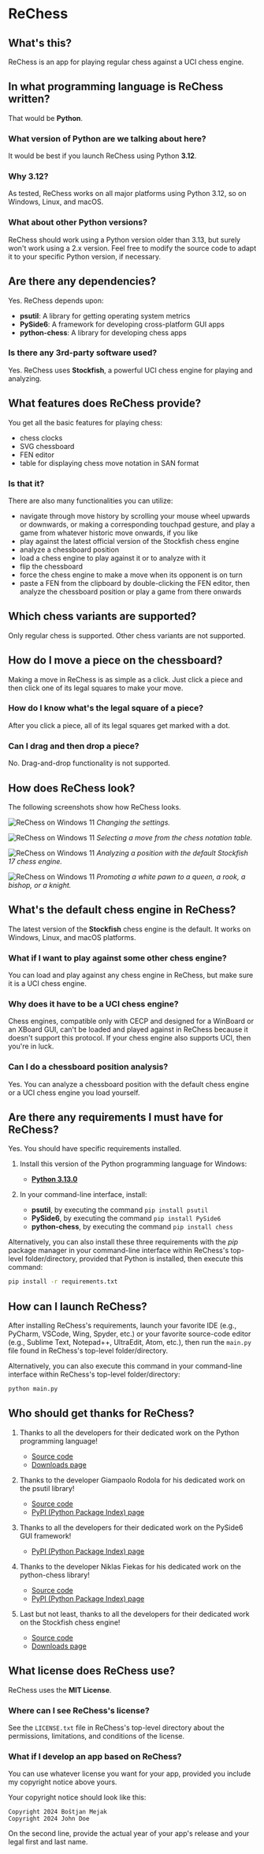 # ReChess

## What's this?

ReChess is an app for playing regular chess against a UCI chess engine.

## In what programming language is ReChess written?

That would be **Python**.

### What version of Python are we talking about here?

It would be best if you launch ReChess using Python **3.12**.

### Why 3.12?

As tested, ReChess works on all major platforms using Python 3.12, so on
Windows, Linux, and macOS.

### What about other Python versions?

ReChess should work using a Python version older than 3.13, but surely
won't work using a 2.x version. Feel free to modify the source code to
adapt it to your specific Python version, if necessary.

## Are there any dependencies?

Yes. ReChess depends upon:

- **psutil**: A library for getting operating system metrics
- **PySide6**: A framework for developing cross-platform GUI apps
- **python-chess**: A library for developing chess apps

### Is there any 3rd-party software used?

Yes. ReChess uses **Stockfish**, a powerful UCI chess engine for playing
and analyzing.

## What features does ReChess provide?

You get all the basic features for playing chess:

- chess clocks
- SVG chessboard
- FEN editor
- table for displaying chess move notation in SAN format

### Is that it?

There are also many functionalities you can utilize:

- navigate through move history by scrolling your mouse wheel upwards or
downwards, or making a corresponding touchpad gesture, and play a game
from whatever historic move onwards, if you like
- play against the latest official version of the Stockfish chess engine
- analyze a chessboard position
- load a chess engine to play against it or to analyze with it
- flip the chessboard
- force the chess engine to make a move when its opponent is on turn
- paste a FEN from the clipboard by double-clicking the FEN editor, then
analyze the chessboard position or play a game from there onwards

## Which chess variants are supported?

Only regular chess is supported. Other chess variants are not supported.

## How do I move a piece on the chessboard?

Making a move in ReChess is as simple as a click. Just click a piece and
then click one of its legal squares to make your move.

### How do I know what's the legal square of a piece?

After you click a piece, all of its legal squares get marked with a dot.

### Can I drag and then drop a piece?

No. Drag-and-drop functionality is not supported.

## How does ReChess look?

The following screenshots show how ReChess looks.

![ReChess on Windows 11](https://github.com/user-attachments/assets/bb1c558d-44aa-48da-9cb1-13999da84bf9 "ReChess on Windows 11")
*Changing the settings.*

![ReChess on Windows 11](https://github.com/user-attachments/assets/6aff84c3-b4c1-44f9-a1e9-ac49f80e49b4 "ReChess on Windows 11")
*Selecting a move from the chess notation table.*

![ReChess on Windows 11](https://github.com/user-attachments/assets/c61260a8-747f-44ad-893b-71cc509f427b "ReChess on Windows 11")
*Analyzing a position with the default Stockfish 17 chess engine.*

![ReChess on Windows 11](https://github.com/user-attachments/assets/d92bd7e4-1ffa-4d34-912a-2bbb4d35dc03 "ReChess on Windows 11")
*Promoting a white pawn to a queen, a rook, a bishop, or a knight.*

## What's the default chess engine in ReChess?

The latest version of the **Stockfish** chess engine is the default. It
works on Windows, Linux, and macOS platforms.

### What if I want to play against some other chess engine?

You can load and play against any chess engine in ReChess, but make sure
it is a UCI chess engine.

### Why does it have to be a UCI chess engine?

Chess engines, compatible only with CECP and designed for a WinBoard or
an XBoard GUI, can't be loaded and played against in ReChess because it
doesn't support this protocol. If your chess engine also supports UCI,
then you're in luck.

### Can I do a chessboard position analysis?

Yes. You can analyze a chessboard position with the default chess engine
or a UCI chess engine you load yourself.

## Are there any requirements I must have for ReChess?

Yes. You should have specific requirements installed.

1. Install this version of the Python programming language for Windows:

    - [**Python 3.13.0**](https://www.python.org/ftp/python/3.13.0/python-3.13.0-amd64.exe)

2. In your command-line interface, install:

    - **psutil**, by executing the command `pip install psutil`
    - **PySide6**, by executing the command `pip install PySide6`
    - **python-chess**, by executing the command `pip install chess`

Alternatively, you can also install these three requirements with the
*pip* package manager in your command-line interface within ReChess's
top-level folder/directory, provided that Python is installed, then
execute this command:

```bash
pip install -r requirements.txt
```

## How can I launch ReChess?

After installing ReChess's requirements, launch your favorite IDE (e.g.,
PyCharm, VSCode, Wing, Spyder, etc.) or your favorite source-code editor
(e.g., Sublime Text, Notepad++, UltraEdit, Atom, etc.), then run the
`main.py` file found in ReChess's top-level folder/directory.

Alternatively, you can also execute this command in your command-line
interface within ReChess's top-level folder/directory:

```bash
python main.py
```

## Who should get thanks for ReChess?

1. Thanks to all the developers for their dedicated work on the Python
programming language!

    - [Source code](https://github.com/python/cpython)
    - [Downloads page](https://www.python.org/downloads)

2. Thanks to the developer Giampaolo Rodola for his dedicated work on
the psutil library!

    - [Source code](https://github.com/giampaolo/psutil)
    - [PyPI (Python Package Index) page](https://pypi.org/project/psutil)

3. Thanks to all the developers for their dedicated work on the PySide6
GUI framework!

    - [PyPI (Python Package Index) page](https://pypi.org/project/PySide6)

4. Thanks to the developer Niklas Fiekas for his dedicated work on the
python-chess library!

    - [Source code](https://github.com/niklasf/python-chess)
    - [PyPI (Python Package Index) page](https://pypi.org/project/chess)

5. Last but not least, thanks to all the developers for their dedicated
work on the Stockfish chess engine!

    - [Source code](https://github.com/official-stockfish/Stockfish)
    - [Downloads page](https://stockfishchess.org/download)

## What license does ReChess use?

ReChess uses the **MIT License**.

### Where can I see ReChess's license?

See the `LICENSE.txt` file in ReChess's top-level directory about the
permissions, limitations, and conditions of the license.

### What if I develop an app based on ReChess?

You can use whatever license you want for your app, provided you include
my copyright notice above yours.

Your copyright notice should look like this:

```
Copyright 2024 Boštjan Mejak
Copyright 2024 John Doe
```

On the second line, provide the actual year of your app's release and
your legal first and last name.
